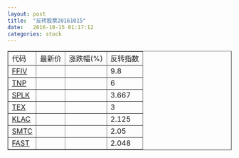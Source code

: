 ```yaml
---
layout: post
title:  "反转股票20161015"
date:   2016-10-15 01:17:12
categories: stock
---
```


<script type="text/javascript">
var stockList = []
stockList.push('gb_ffiv');
stockList.push('gb_tnp');
stockList.push('gb_splk');
stockList.push('gb_tex');
stockList.push('gb_klac');
stockList.push('gb_smtc');
stockList.push('gb_fast');
</script>

<table border="1">
 <tr>
 <td>代码</td>
  <td>最新价</td>
  <td>涨跌幅(%)</td>
 <td>反转指数</td>
</tr>
  <tr id="ffiv"><td><a href="http://stock.finance.sina.com.cn/usstock/quotes/FFIV.html" target="_blank">FFIV</a></td><td></td><td></td><td>9.8</td></tr>
  <tr id="tnp"><td><a href="http://stock.finance.sina.com.cn/usstock/quotes/TNP.html" target="_blank">TNP</a></td><td></td><td></td><td>6</td></tr>
  <tr id="splk"><td><a href="http://stock.finance.sina.com.cn/usstock/quotes/SPLK.html" target="_blank">SPLK</a></td><td></td><td></td><td>3.667</td></tr>
  <tr id="tex"><td><a href="http://stock.finance.sina.com.cn/usstock/quotes/TEX.html" target="_blank">TEX</a></td><td></td><td></td><td>3</td></tr>
  <tr id="klac"><td><a href="http://stock.finance.sina.com.cn/usstock/quotes/KLAC.html" target="_blank">KLAC</a></td><td></td><td></td><td>2.125</td></tr>
  <tr id="smtc"><td><a href="http://stock.finance.sina.com.cn/usstock/quotes/SMTC.html" target="_blank">SMTC</a></td><td></td><td></td><td>2.05</td></tr>
  <tr id="fast"><td><a href="http://stock.finance.sina.com.cn/usstock/quotes/FAST.html" target="_blank">FAST</a></td><td></td><td></td><td>2.048</td></tr>
</table>
